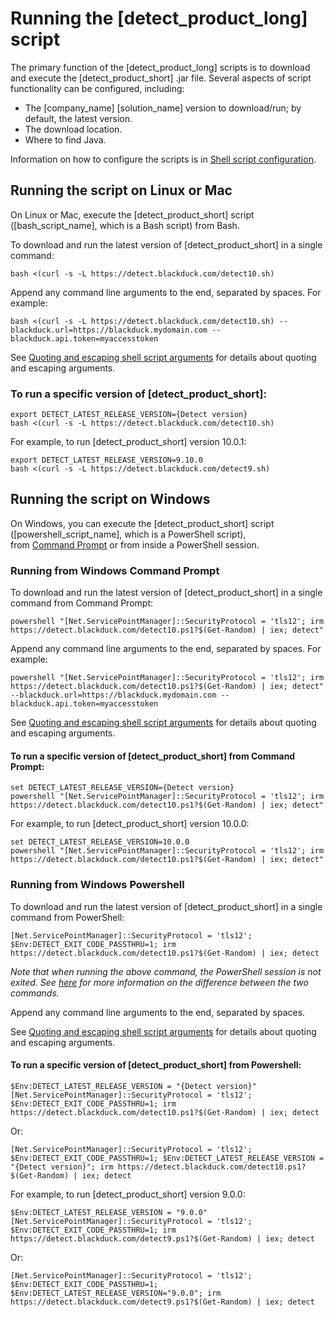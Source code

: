# Running the [detect_product_long] script

The primary function of the [detect_product_long] scripts is to download and execute the [detect_product_short] .jar file.
Several aspects of script functionality can be configured, including:

* The [company_name] [solution_name] version to download/run; by default, the latest version.
* The download location.
* Where to find Java.

Information on how to configure the scripts is in [Shell script configuration](../../scripts/overview.md).

## Running the script on Linux or Mac

On Linux or Mac, execute the [detect_product_short] script ([bash_script_name], which is a Bash script) from Bash.

To download and run the latest version of [detect_product_short] in a single command:

````
bash <(curl -s -L https://detect.blackduck.com/detect10.sh)
````

Append any command line arguments to the end, separated by spaces. For example:

````
bash <(curl -s -L https://detect.blackduck.com/detect10.sh) --blackduck.url=https://blackduck.mydomain.com --blackduck.api.token=myaccesstoken
````

See [Quoting and escaping shell script arguments](../../scripts/script-escaping-special-characters.md) for details about quoting and escaping arguments.

### To run a specific version of [detect_product_short]:

````
export DETECT_LATEST_RELEASE_VERSION={Detect version}
bash <(curl -s -L https://detect.blackduck.com/detect10.sh)
````

For example, to run [detect_product_short] version 10.0.1:

````
export DETECT_LATEST_RELEASE_VERSION=9.10.0
bash <(curl -s -L https://detect.blackduck.com/detect9.sh)
````

## Running the script on Windows

On Windows, you can execute the [detect_product_short] script ([powershell_script_name], which is a PowerShell script),   
from [Command Prompt](https://en.wikipedia.org/wiki/Cmd.exe) or from inside a PowerShell session. 

### Running from Windows Command Prompt

To download and run the latest version of [detect_product_short] in a single command from Command Prompt:

````
powershell "[Net.ServicePointManager]::SecurityProtocol = 'tls12'; irm https://detect.blackduck.com/detect10.ps1?$(Get-Random) | iex; detect"
````

Append any command line arguments to the end, separated by spaces. For example:

````
powershell "[Net.ServicePointManager]::SecurityProtocol = 'tls12'; irm https://detect.blackduck.com/detect10.ps1?$(Get-Random) | iex; detect" --blackduck.url=https://blackduck.mydomain.com --blackduck.api.token=myaccesstoken
````

See [Quoting and escaping shell script arguments](../../scripts/script-escaping-special-characters.md) for details about quoting and escaping arguments.

#### To run a specific version of [detect_product_short] from Command Prompt:

````
set DETECT_LATEST_RELEASE_VERSION={Detect version}
powershell "[Net.ServicePointManager]::SecurityProtocol = 'tls12'; irm https://detect.blackduck.com/detect10.ps1?$(Get-Random) | iex; detect"
````

For example, to run [detect_product_short] version 10.0.0:

````
set DETECT_LATEST_RELEASE_VERSION=10.0.0
powershell "[Net.ServicePointManager]::SecurityProtocol = 'tls12'; irm https://detect.blackduck.com/detect10.ps1?$(Get-Random) | iex; detect"
````

### Running from Windows Powershell

To download and run the latest version of [detect_product_short] in a single command from PowerShell:
````
[Net.ServicePointManager]::SecurityProtocol = 'tls12'; $Env:DETECT_EXIT_CODE_PASSTHRU=1; irm https://detect.blackduck.com/detect10.ps1?$(Get-Random) | iex; detect
````

_Note that when running the above command, the PowerShell session is not exited. See [here](../../scripts/script-escaping-special-characters.md) for more information on the difference between the two commands._

Append any command line arguments to the end, separated by spaces.

See [Quoting and escaping shell script arguments](../../scripts/script-escaping-special-characters.md) for details about quoting and escaping arguments.

#### To run a specific version of [detect_product_short] from Powershell:

````
$Env:DETECT_LATEST_RELEASE_VERSION = "{Detect version}"
[Net.ServicePointManager]::SecurityProtocol = 'tls12'; $Env:DETECT_EXIT_CODE_PASSTHRU=1; irm https://detect.blackduck.com/detect10.ps1?$(Get-Random) | iex; detect
````

Or:

````
[Net.ServicePointManager]::SecurityProtocol = 'tls12'; $Env:DETECT_EXIT_CODE_PASSTHRU=1; $Env:DETECT_LATEST_RELEASE_VERSION = "{Detect version}"; irm https://detect.blackduck.com/detect10.ps1?$(Get-Random) | iex; detect
````


For example, to run [detect_product_short] version 9.0.0:

````
$Env:DETECT_LATEST_RELEASE_VERSION = "9.0.0"
[Net.ServicePointManager]::SecurityProtocol = 'tls12'; $Env:DETECT_EXIT_CODE_PASSTHRU=1; irm https://detect.blackduck.com/detect9.ps1?$(Get-Random) | iex; detect
````

Or:

````
[Net.ServicePointManager]::SecurityProtocol = 'tls12'; $Env:DETECT_EXIT_CODE_PASSTHRU=1; $Env:DETECT_LATEST_RELEASE_VERSION="9.0.0"; irm https://detect.blackduck.com/detect9.ps1?$(Get-Random) | iex; detect
````

